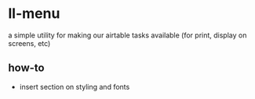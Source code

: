 # ll-menu

a simple utility for making our airtable tasks available (for print, display on screens, etc)

## how-to

- insert section on styling and fonts
